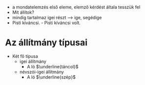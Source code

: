 
- a mondatelemzés első eleme, elemző kérdést általa tesszük fel
- Mit állítok?
- mindig tartalmaz igei részt --> ige, segédige
- Pisti kíváncsi. - Pisti kíváncsi volt.

# Az állítmány típusai

- Két fő típusa
	- igei állítmány
		- A ló $\underline{táncol}$
	- névszói-igei állítmány 
		- A ló $\underline{szép}$